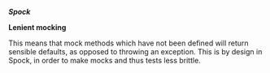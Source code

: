 ***Spock***

**Lenient mocking**

This means that mock methods which have not been defined will return sensible defaults, as opposed to throwing an exception. 
This is by design in Spock, in order to make mocks and thus tests less brittle.